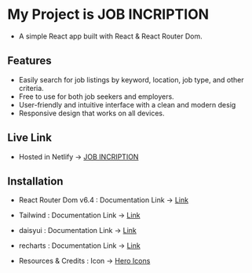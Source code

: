 # My Project is JOB INCRIPTION

- A simple React app built with React & React Router Dom.

## Features

- Easily search for job listings by keyword, location, job type, and other criteria.
- Free to use for both job seekers and employers.
- User-friendly and intuitive interface with a clean and modern desig
- Responsive design that works on all devices.

## Live Link

- Hosted in Netlify -> [JOB INCRIPTION](https://incomparable-sprinkles-046ef2.netlify.app/)

## Installation

- React Router Dom v6.4 : Documentation Link -> [Link](https://reactrouter.com/en/main/start/overview)

- Tailwind : Documentation Link -> [Link](https://tailwindcss.com/docs/installation)

- daisyui : Documentation Link -> [Link](https://daisyui.com/docs/install)

- recharts : Documentation Link -> [Link](https://recharts.org/en-US/guide/installation)

- Resources & Credits : Icon -> [Hero Icons](https://heroicons.com/)